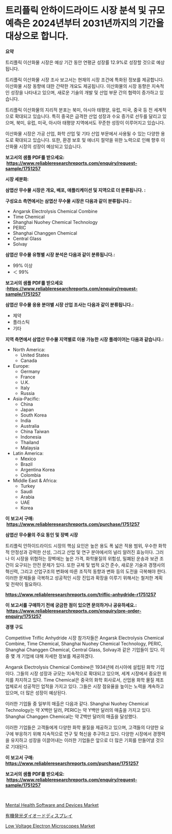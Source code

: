 <p><h1>트리플릭 안하이드라이드 시장 분석 및 규모 예측은 2024년부터 2031년까지의 기간을 대상으로 합니다.</h1></p><p><strong>요약</strong></p>
<p><p>트리플릭 이산화물 시장은 예상 기간 동안 연평균 성장률 12.9%로 성장할 것으로 예상됩니다.</p><p>트리플릭 이산화물 시장 조사 보고서는 현재의 시장 조건에 특화된 정보를 제공합니다. 이산화물 시장 동향에 대한 간략한 개요도 제공됩니다. 이산화물의 시장 동향은 지속적인 성장을 나타내고 있으며, 새로운 기술의 개발 및 산업 부문 간의 협력이 증가하고 있습니다.</p><p>트리플릭 이산화물의 지리적 분포는 북미, 아시아 태평양, 유럽, 미국, 중국 등 전 세계적으로 확대되고 있습니다. 특히 중국은 급격한 산업 성장과 수요 증가로 선두를 달리고 있으며, 북미, 유럽, 미국, 아시아 태평양 지역에서도 꾸준한 성장이 이루어지고 있습니다.</p><p>이산화물 시장은 가공 산업, 화학 산업 및 기타 산업 부문에서 사용될 수 있는 다양한 용도로 확대되고 있습니다. 또한, 환경 보호 및 에너지 절약을 위한 노력으로 인해 향후 이산화물 시장의 성장이 예상되고 있습니다.</p></p>
<p><strong>보고서의 샘플 PDF를 받으세요: &nbsp;<a href="https://www.reliableresearchreports.com/enquiry/request-sample/1751257">https://www.reliableresearchreports.com/enquiry/request-sample/1751257</a></strong></p>
<p><strong>시장 세분화:</strong></p>
<p><strong> 삼엽산 무수물 시장은 개요, 배포, 애플리케이션 및 지역으로 더 분류됩니다. :</strong></p>
<p><strong>구성요소 측면에서는 삼엽산 무수물 시장은 다음과 같이 분류됩니다.:</strong></p>
<p><ul><li>Angarsk Electrolysis Chemical Combine</li><li>Time Chemical</li><li>Shanghai Nuohey Chemical Technology</li><li>PERIC</li><li>Shanghai Changgen Chemical</li><li>Central Glass</li><li>Solvay</li></ul></p>
<p><strong> 삼엽산 무수물 유형별 시장 분석은 다음과 같이 분류됩니다.:</strong></p>
<p><ul><li>99% 이상</li><li>＜ 99%</li></ul></p>
<p><strong>보고서의 샘플 PDF를 받으세요 :<a href="https://www.reliableresearchreports.com/enquiry/request-sample/1751257">https://www.reliableresearchreports.com/enquiry/request-sample/1751257</a></strong></p>
<p><strong> 삼엽산 무수물 응용 분야별 시장 산업 조사는 다음과 같이 분류됩니다.:</strong></p>
<p><ul><li>제약</li><li>플라스틱</li><li>기타</li></ul></p>
<p><strong>지역 측면에서 삼엽산 무수물 지역별로 이용 가능한 시장 플레이어는 다음과 같습니다.:</strong></p>
<p><ul>
    <li>
        North America:
        <ul>
            <li>United States</li>
            <li>Canada</li>
        </ul>
    </li>
    <li>
        Europe:
        <ul>
            <li>Germany</li>
            <li>France</li>
            <li>U.K.</li>
            <li>Italy</li>
            <li>Russia</li>
        </ul>
    </li>
    <li>
        Asia-Pacific:
        <ul>
            <li>China</li>
            <li>Japan</li>
            <li>South Korea</li>
            <li>India</li>
            <li>Australia</li>
            <li>China Taiwan</li>
            <li>Indonesia</li>
            <li>Thailand</li>
            <li>Malaysia</li>
        </ul>
    </li>
    <li>
        Latin America:
        <ul>
            <li>Mexico</li>
            <li>Brazil</li>
            <li>Argentina Korea</li>
            <li>Colombia</li>
        </ul>
    </li>
    <li>
        Middle East & Africa:
        <ul>
            <li>Turkey</li>
            <li>Saudi</li>
            <li>Arabia</li>
            <li>UAE</li>
            <li>Korea</li>
        </ul>
    </li>
    </ul></p>
<p><strong>이 보고서 구매: &nbsp;<a href="https://www.reliableresearchreports.com/purchase/1751257">https://www.reliableresearchreports.com/purchase/1751257</a></strong></p>
<p><strong>삼엽산 무수물의 주요 동인 및 장벽 시장</strong></p>
<p><p>트리플릭 안하이드라이드 시장의 핵심 요인은 높은 용도 폭 넓은 적용 범위, 우수한 화학적 안정성과 강력한 산성, 그리고 산업 및 연구 분야에서의 널리 알려진 효능이다. 그러나 이 시장을 위협하는 장벽에는 높은 가격, 화학물질의 위험성, 밀폐된 운송과 보관 조건이 요구되는 안전 문제가 있다. 또한 규제 및 법적 요건 준수, 새로운 기술과 경쟁사의 혁신력, 그리고 산업구조의 변화에 따른 조직적 동향과 변화 등의 도전을 극복해야 한다. 이러한 문제들을 극복하고 성공적인 시장 진입과 확장을 이루기 위해서는 철저한 계획 및 전략이 필요하다.</p></p>
<p><strong><a href="https://www.reliableresearchreports.com/triflic-anhydride-r1751257">https://www.reliableresearchreports.com/triflic-anhydride-r1751257</a></strong></p>
<p><strong>이 보고서를 구매하기 전에 궁금한 점이 있으면 문의하거나 공유하세요.: &nbsp;<a href="https://www.reliableresearchreports.com/enquiry/pre-order-enquiry/1751257">https://www.reliableresearchreports.com/enquiry/pre-order-enquiry/1751257</a></strong></p>
<p><strong>경쟁 구도</strong></p>
<p><p>Competitive Triflic Anhydride 시장 참가자들은 Angarsk Electrolysis Chemical Combine, Time Chemical, Shanghai Nuohey Chemical Technology, PERIC, Shanghai Changgen Chemical, Central Glass, Solvay과 같은 기업들이 있다. 이 중 몇 개 기업에 대해 자세한 정보를 제공하겠다.</p><p>Angarsk Electrolysis Chemical Combine은 1934년에 러시아에 설립된 화학 기업이다. 그들의 시장 성장과 규모는 지속적으로 확대되고 있으며, 세계 시장에서 중요한 위치를 차지하고 있다. Time Chemical은 중국의 화학 회사로서, 산업용 화학 물질 제조업체로서 성공적인 업적을 가지고 있다. 그들은 시장 점유율을 높이는 노력을 계속하고 있으며, 더 많은 성장이 예상된다.</p><p>이러한 기업들 중 일부의 매출은 다음과 같다. Shanghai Nuohey Chemical Technology는 약 X백만 달러, PERIC는 약 Y백만 달러의 매출을 가지고 있다. Shanghai Changgen Chemical는 약 Z백만 달러의 매출을 달성했다.</p><p>이러한 기업들은 고객들에게 다양한 화학 물질을 제공하고 있으며, 고객들의 다양한 요구에 부응하기 위해 지속적으로 연구 및 혁신을 추구하고 있다. 다양한 시장에서 경쟁력을 유지하고 성장을 이끌어내는 이러한 기업들은 앞으로 더 많은 기회를 만들어낼 것으로 기대된다.</p></p>
<p><strong>이 보고서 구매: &nbsp; <a href="https://www.reliableresearchreports.com/purchase/1751257">https://www.reliableresearchreports.com/purchase/1751257</a></strong></p>
<p><strong>보고서의 샘플 PDF를 받으세요: &nbsp;<a href="https://www.reliableresearchreports.com/enquiry/request-sample/1751257">https://www.reliableresearchreports.com/enquiry/request-sample/1751257</a></strong><strong></strong></p>
<p>&nbsp;</p>
<p><p><a href="https://github.com/brenzgnarento/Market-Research-Report-List-2/blob/main/mental-health-software-and-devices-market.md">Mental Health Software and Devices Market</a></p><p><a href="https://github.com/Sophiaard2003/Market-Research-Report-List-1/blob/main/841087925439.md">有機発光ダイオードディスプレイ</a></p><p><a href="https://automatic-knee-4c7.notion.site/Low-Voltage-Electron-Microscopes-Market-Size-and-Market-Trends-Complete-Industry-Overview-2024-to--cc44a7232b5e448eb11bc08397c54959">Low Voltage Electron Microscopes Market</a></p></p>